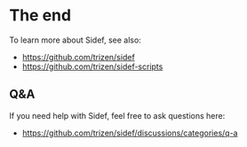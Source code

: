 # The end

To learn more about Sidef, see also:

* https://github.com/trizen/sidef
* https://github.com/trizen/sidef-scripts

## Q&A

If you need help with Sidef, feel free to ask questions here:

* https://github.com/trizen/sidef/discussions/categories/q-a
